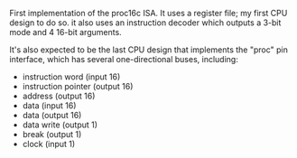 First implementation of the proc16c ISA. It uses a register file; my first CPU design to do so. it also uses an instruction decoder which outputs a 3-bit mode and 4 16-bit arguments.

It's also expected to be the last CPU design that implements the "proc" pin interface, which has several one-directional buses, including:
- instruction word (input 16)
- instruction pointer (output 16)
- address (output 16)
- data (input 16)
- data (output 16)
- data write (output 1)
- break (output 1)
- clock (input 1)
